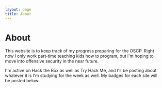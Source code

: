 ```yaml
---
layout: page
title: About
---
```


# About

This website is to keep track of my progress preparing for the OSCP. Right now I only work part-time teaching kids how to program, but I'm hoping to move into offensive security in the near future.


I'm active on Hack the Box as well as Try Hack Me, and I'll be posting about whatever it is I'm studying for the week as well. My badges for each site will be posted below.

<script src="https://tryhackme.com/badge/99318"></script>

<script src="https://www.hackthebox.eu/badge/295408"></script>
